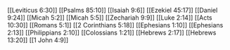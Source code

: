 [[Leviticus 6:30]]
[[Psalms 85:10]]
[[Isaiah 9:6]]
[[Ezekiel 45:17]]
[[Daniel 9:24]]
[[Micah 5:2]]
[[Micah 5:5]]
[[Zechariah 9:9]]
[[Luke 2:14]]
[[Acts 10:30]]
[[Romans 5:1]]
[[2 Corinthians 5:18]]
[[Ephesians 1:10]]
[[Ephesians 2:13]]
[[Philippians 2:10]]
[[Colossians 1:21]]
[[Hebrews 2:17]]
[[Hebrews 13:20]]
[[1 John 4:9]]
